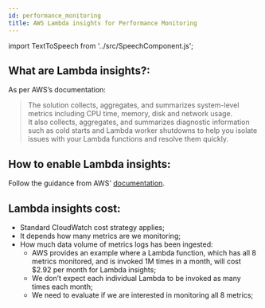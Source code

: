 ```yaml
---
id: performance_monitoring
title: AWS Lambda insights for Performance Monitoring
---
```


import TextToSpeech from '../src/SpeechComponent.js';

<TextToSpeech>

## What are Lambda insights?:

As per AWS’s documentation:

> The solution collects, aggregates, and summarizes system-level metrics including CPU time, memory, disk and network usage. <br/>It also collects, aggregates, and summarizes diagnostic information such as cold starts and Lambda worker shutdowns to help you isolate issues with your Lambda functions and resolve them quickly.

## How to enable Lambda insights:

Follow the guidance from AWS' [documentation](https://docs.aws.amazon.com/lambda/latest/dg/monitoring-insights.html).
## Lambda insights cost:

- Standard CloudWatch cost strategy applies;
- It depends how many metrics are we monitoring;
-  How much data volume of metrics logs has been ingested:
    * AWS provides an example where a Lambda function, which has all 8 metrics monitored, and is invoked 1M times in a month, will cost $2.92 per month for Lambda insights;
    * We don’t expect each individual Lambda to be invoked as many times each month;
    * We need to evaluate if we are interested in monitoring all 8 metrics;

</TextToSpeech>